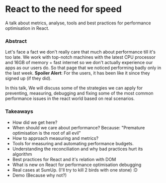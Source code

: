 # React to the need for speed
A talk about metrics, analyse, tools and best practices for performance optimisation in React.

### Abstract

Let's face a fact we don't really care that much about performance till it's too late. We work with top-notch machines with the latest CPU processor and 16GB of memory + fast internet so we don't actually experience our apps as our users do. So that page that we noticed performing badly only in the last week. **Spoiler Alert**: For the users, it has been like it since they signed up (if they did).

In this talk, We will discuss some of the strategies we can apply for preventing, measuring, debugging and fixing some of the most common performance issues in the react world based on real scenarios.

### Takeaways

- How did we get here?
- When should we care about performance? Because: "Premature optimisation is the root of all evil"
- How to approach measuring and metrics?
- Tools for measuring and automating performance budgets.
- Understanding the reconciliation and why bad practices hurt its algorithm
- Best practices for React and it's relation with DOM
- What is new on React for performance optimisation debugging
- Real cases at SumUp. (I'll try to kill 2 birds with one stone) :D
- Demo (Because why not?)
